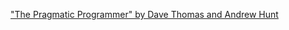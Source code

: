 ["The Pragmatic Programmer" by Dave Thomas and Andrew Hunt](https://en.wikipedia.org/wiki/The_Pragmatic_Programmer)
